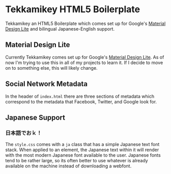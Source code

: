 # Tekkamikey HTML5 Boilerplate

Tekkamikey an HTML5 Boilerplate which comes set up for Google's [Material Design Lite](https://www.getmdl.io/started/index.html) and bilingual Japanese-English support.

## Material Design Lite

Currently Tekkamikey comes set up for Google's [Material Design Lite](https://www.getmdl.io/started/index.html). As of now I'm trying to use this in all of my projects to learn it. If I decide to move on to something else, this will likely change. 

## Social Network Metadata

In the header of ```index.html``` there are three sections of metadata which correspond to the metadata that Facebook, Twitter, and Google look for.

## Japanese Support

### 日本語でおｋ！

The ```style.css``` comes with a ```ja``` class that has a simple Japanese text font stack. When applied to an element, the Japanese text within it will render with the most modern Japanese font available to the user. Japanese fonts tend to be rather large, so its often better to use whatever is already available on the machine instead of downloading a webfont. 